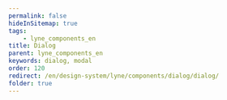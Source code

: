 ```yaml
---
permalink: false
hideInSitemap: true
tags: 
    - lyne_components_en
title: Dialog
parent: lyne_components_en
keywords: dialog, modal
order: 120
redirect: /en/design-system/lyne/components/dialog/dialog/
folder: true
---
```

